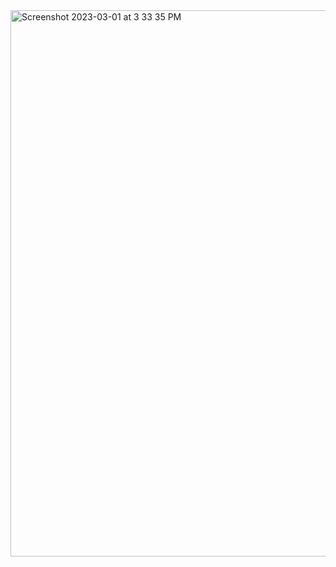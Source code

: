 <img width="874" alt="Screenshot 2023-03-01 at 3 33 35 PM" src="https://user-images.githubusercontent.com/124174603/222258888-ef746e61-eca7-43fd-80f6-b55d0759f86c.png">
